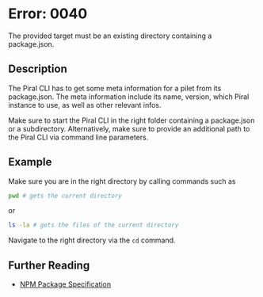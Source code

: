 # Error: 0040

The provided target must be an existing directory containing a package.json.

## Description

The Piral CLI has to get some meta information for a pilet from its package.json.
The meta information include its name, version, which Piral instance to use, as well
as other relevant infos.

Make sure to start the Piral CLI in the right folder containing a package.json or a
subdirectory. Alternatively, make sure to provide an additional path to the Piral
CLI via command line parameters.

## Example

Make sure you are in the right directory by calling commands such as

```sh
pwd # gets the current directory
```

or

```sh
ls -la # gets the files of the current directory
```

Navigate to the right directory via the `cd` command.

## Further Reading

- [NPM Package Specification](https://docs.npmjs.com/files/package.json)
